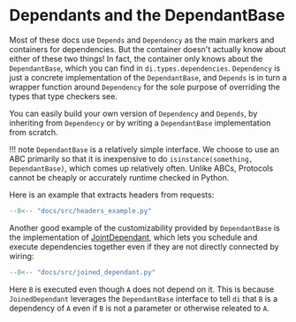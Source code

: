 # Dependants and the DependantBase

Most of these docs use `Depends` and `Dependency` as the main markers and containers for dependencies.
But the container doesn't actually know about either of these two things!
In fact, the container only knows about the `DependantBase`, which you can find in `di.types.dependencies`.
`Dependency` is just a concrete implementation of the `DependantBase`, and `Depends` is in turn a wrapper function around `Dependency` for the sole purpose of overriding the types that type checkers see.

You can easily build your own version of `Dependency` and `Depends`, by inheriting from `Dependency` or by writing a `DependantBase` implementation from scratch.

!!! note
    `DependantBase` is a relatively simple interface.
    We choose to use an ABC primarily so that it is inexpensive to do `isinstance(something, DependantBase)`, which comes up relatively often.
    Unlike ABCs, Protocols cannot be cheaply or accurately runtime checked in Python.

Here is an example that extracts headers from requests:

```python
--8<-- "docs/src/headers_example.py"
```

Another good example of the customizability provided by `DependantBase` is the implementation of [JointDependant], which lets you schedule and execute dependencies together even if they are not directly connected by wiring:

```python
--8<-- "docs/src/joined_dependant.py"
```

Here `B` is executed even though `A` does not depend on it.
This is because `JoinedDependant` leverages the `DependantBase` interface to tell `di` that `B` is a dependency of `A` even if `B` is not a parameter or otherwise releated to `A`.

[Solving docs]: solving.md
[JointDependant]: https://github.com/adriangb/di/blob/b7398fbdf30213c1acb94b423bb4f2e2badd0fdd/di/dependant.py#L194-L218
